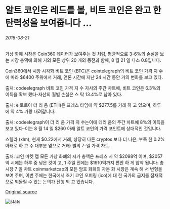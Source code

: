 # 알트 코인은 레드를 볼, 비트 코인은 완고 한 탄력성을 보여줍니다 ...

###### 2018-08-21

가상 화폐 시장은 Coin360 데이터가 보여주는 것 처럼, 평균적으로 3-6%의 손실을 보는 시장 총액에 의해 거의 모든 상위 20 개의 동전과 함께, 8 월 21 일 다소 0.8입니다.

Coin360에서 시장 시각화 비트 코인 (BTC)은 cointelegraph의 비트 코인 가격 지 수에 따라 $6400 주위에서 거래, 언론 시간에 지난 24 시간 동안 거의 변화를 보고 있다.

출처: codeelegraph 비트 코인 가격 지 수 자사의 주간 차트에, 비트 코인은 6.3%의 이득을 확보 했다-자산의 월별 손실은 스 탁 13.4%로 남아 있다.

출처: e 토로이 더 리 움 (ETH)은 프레스 타임에 약 $277.5를 거래 하 고 있으며, 하루에 약 4% 가량 내려갑니다.

출처: codeelegraph이 더 리 움 가격 지 수는이에 테리 움의 주간 차트에 8%의 이득을 보고 있다-이는 8 월 14 일 $260 아래 알트 코인의 가격 포인트에 상대적인 것입니다.

스텔라 (xlm), 현재 $0.22에서 거래, 상당히 다른 cryptos 보다 더 나은, 부족 한 0.2% 아래로 하 고 주 대부분 옆으로 거래: 별의 7-일 가격 차트.

출처: 코인 마켓 캡 모든 가상 화폐의 시가 총액은 프레스 시 약 $2098억 이며, $2057억 시에는 하루 중 낮은 것이 고, 1 주일 전에는 $1910억까지 편안 하 게 압착 됩니다: 총 시장 7 일 차트 coinmarketcap의 모든 암호 화폐의 자본 화 시장은 계속 해 서 변형을 보여 주며, 이번 주에는 한국에서 초기 코인 오퍼링 (ico)에 대 한 국가의 금지를 잠재적으로 되돌릴 수 있는 논의가 진행 되 고 있습니다.

[Original source](https://cointelegraph.com/news/altcoins-see-red-while-bitcoin-shows-dogged-resilience)

![stats](https://c.statcounter.com/11760860/0/a89fa40b/1/ "stats")